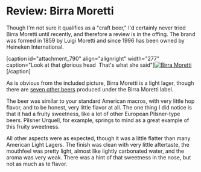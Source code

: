 Review: Birra Moretti
=====================

Though I'm not sure it qualifies as a "craft beer," I'd certainly never tried Birra Moretti until recently, and therefore a review is in the offing. The brand was formed in 1859 by Luigi Moretti and since 1996 has been owned by Heineken International.

\[caption id="attachment\_790" align="alignright" width="277" caption="Look at that glorious head  That's what she said"\][![Birra Moretti](http://www.yeastboundanddown.com/wp-content/uploads/2011/01/IMG_2357-277x300.jpg "Birra Moretti")](http://www.yeastboundanddown.com/wp-content/uploads/2011/01/IMG_2357.jpg)\[/caption\]

As is obvious from the included picture, Birra Moretti is a light lager, though there are [seven other beers](http://www.ratebeer.com/brewers/birra-moretti-(heineken)/389/) produced under the Birra Moretti label.

The beer was similar to your standard American macros, with very little hop flavor, and to be honest, very little flavor at all. The one thing I did notice is that it had a fruity sweetness, like a lot of other European Pilsner-type beers. Pilsner Urquell, for example, springs to mind as a great example of this fruity sweetness.

All other aspects were as expected, though it was a little flatter than many American Light Lagers. The finish was clean with very little aftertaste, the mouthfeel was pretty light, almost like lightly carbonated water, and the aroma was very weak. There was a hint of that sweetness in the nose, but not as much as te flavor.